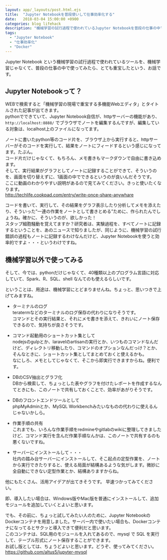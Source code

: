 ```yaml
---
layout: app/_layouts/post.html.ejs
title:  "Jupyter Notebookを普段使いして仕事効率化する"
date:   2018-03-04 15:00:00 +0900
categories: blog lifehack
description: "機械学習の試行過程で使われているJupyter Notebookを普段の仕事の中でに使ってみたら、すごく効率的なことがわかりました。ご紹介します。"
tags:
  - "Jupyter Notebook"
  - "仕事効率化"
  - "Docker"
---
```


Jupyter Notebook という機械学習の試行過程で使われているツールを、機械学習じゃなくて、普段の仕事の中で使ってみたら、とても重宝したという、お話です。

## Jupyter Notebookって？

WEBで検索すると「機械学習の現場で重宝する多機能Webエディタ」とタイトルされた記事が出てきます。  
pythonでできていて、Jupyter Notebook自信が、httpサーバーの機能があり、`http://localhost:8888/` でブラウザでノートを編集するんですが、編集している対象は、localhost上のファイルになってます。  

ノートに書いたpython等のコード片を、ブラウザ上から実行すると、httpサーバーがそのコードを実行して、結果をノートにフィードするという感じになってます。たぶん。  
コード片だけじゃなくて、もちろん、メモ書きもマークダウンで自由に書き込めます。  
そして、実行結果がグラフとしてノートに記録することができて、そういうのを、画面を切り替えずに、1画面の中でできるというのが良いんだそうです。  
ここに動画のわかりやすい説明があるので見てみてください。きっと使いたくなります。  
http://techlife.cookpad.com/entry/write-once-share-anywhare

コードを書いて、実行して、その結果をグラフ表示したり分析してメモを添えたり、そういった”一連の作業をノートとして書きとめる”ために、作られたんでしょうね。確かに、そういうのが、欲しかった！  
スタップ細胞騒動を覚えてますか？研究者は、実験過程を、すべてノートに記録するということを、あのニュースで知りましたが、同じように、機械学習の試行錯誤の過程もノートに記録するわけなんだけど、Jupyter Notebookを使うと効率的ですよ・・・というわけですね。

## 機械学習以外で使ってみる

そして、今では、pythonだけじゃなくて、40種類以上のプログラム言語に対応していて、Spark、R、SQL、shell なんてのも使えるらしいです。

ということは、用途は、機械学習にとどまりませんね。ちょっと、思いつきで上げてみますね。

* ターミナルのログ  
teratermなどのターミナルのログ保存の代わりになりそうです。  
コマンドとその実行結果と、それにメモ書きを添えて、きれいにノート保存できるので、気持ちが良さそうです。

* コマンド起動用のショートカット集として  
nodejsのgulpとか、laravelのartisanの実行とか、いつものコマンドなんだけど、ディレクトリ移動したり、コマンドのオプションなんだっけ？とか、そんなときに、ショートカット集としてまとめておくと使えるかも。  
なにしろ、メモとしてじゃなくて、そこから即実行できますからね。便利です。

* DBのCSV抽出とグラフ化  
DBから検索して、ちょっとした表やグラフを付けたレポートを作成するなんてときにも、このノートで共有しておくことで、効率があがりそうです。

* DBのフロントエンドツールとして  
phpMyAdminとか、MySQL Workbenchみたいなものの代わりに使えるんじゃないかしら。

* 作業手順の共有  
これまでも、いろんな作業手順をredmineやgitlabのwikiに整理してきましたけど、コマンド実行を含んだ作業手順なんかは、このノートで共有するのも悪くないですね。

* サーバーにインストールして・・・  
社内の踏み台サーバーにインストールして、そこ起点の定型作業を、ノートから実行できたりすると、使える局面が結構あるような気がします。微妙に全自動にできない定型作業とか、結構ありますからね。

他にもたくさん、活用アイデアが出てきそうです。
早速つかってみてください。

即、導入したい場合は、Windows版やMac版を普通にインストールして、追加モジュールを追加していくとよいと思います。

でも、その前に、ちょっと試してみたい人のために、Jupyter NotebookのDockerコンテナを用意しました。サーバー内で使いたい場合も、Dockerコンテナになってるとサクッと導入できて便利だと思います。  
このコンテナは、SQL用のモジュールを入れてあるので、mysql で SQL を実行して、テーブル形式にノート保存することができます。  
お試し版としては、ちょうどよいと思います。どうぞ、使ってみてください。  
https://github.com/altus5/jupyter-mysql
